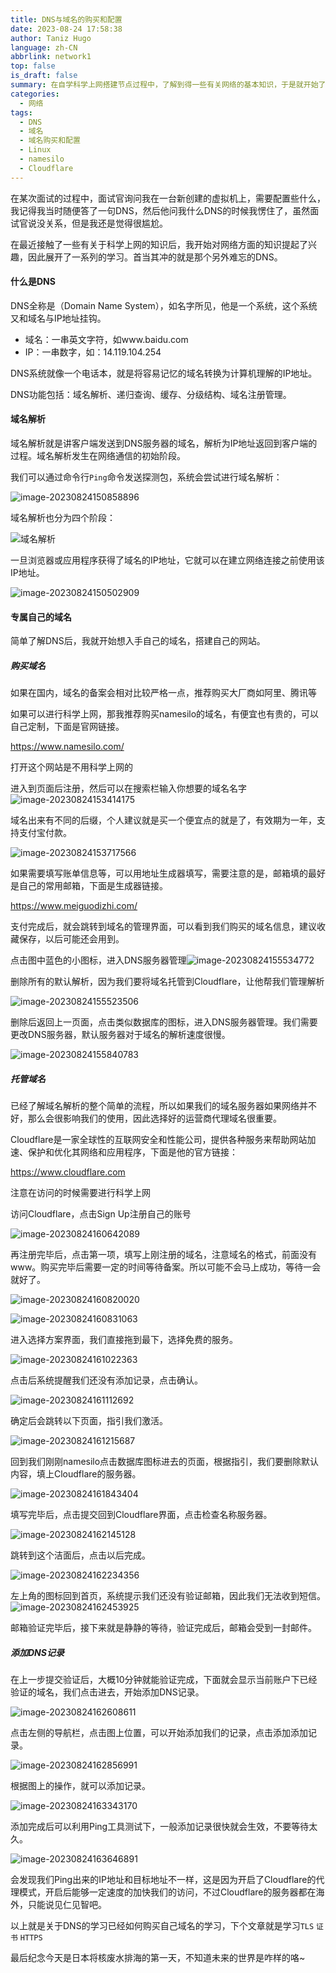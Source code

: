 ```yaml
---
title: DNS与域名的购买和配置
date: 2023-08-24 17:58:38
author: Taniz Hugo
language: zh-CN
abbrlink: network1
top: false
is_draft: false
summary: 在自学科学上网搭建节点过程中，了解到得一些有关网络的基本知识，于是就开始了总结起来了
categories: 
  - 网络
tags:
  - DNS
  - 域名
  - 域名购买和配置
  - Linux
  - namesilo
  - Cloudflare
---
```



在某次面试的过程中，面试官询问我在一台新创建的虚拟机上，需要配置些什么，我记得我当时随便答了一句DNS，然后他问我什么DNS的时候我愣住了，虽然面试官说没关系，但是我还是觉得很尴尬。

在最近接触了一些有关于科学上网的知识后，我开始对网络方面的知识提起了兴趣，因此展开了一系列的学习。首当其冲的就是那个另外难忘的DNS。



#### 什么是DNS

DNS全称是（Domain Name System），如名字所见，他是一个系统，这个系统又和域名与IP地址挂钩。

* 域名：一串英文字符，如www.baidu.com
* IP：一串数字，如：14.119.104.254

DNS系统就像一个电话本，就是将容易记忆的域名转换为计算机理解的IP地址。

DNS功能包括：域名解析、递归查询、缓存、分级结构、域名注册管理。



#### 域名解析

域名解析就是讲客户端发送到DNS服务器的域名，解析为IP地址返回到客户端的过程。域名解析发生在网络通信的初始阶段。

我们可以通过命令行`Ping`命令发送探测包，系统会尝试进行域名解析：

![image-20230824150858896](https://s2.loli.net/2023/08/24/UXbNuxsICkBfdaO.png)



域名解析也分为四个阶段：

![域名解析](https://s2.loli.net/2023/08/24/wprQlJmoRs19O6k.png)


一旦浏览器或应用程序获得了域名的IP地址，它就可以在建立网络连接之前使用该IP地址。

![image-20230824150502909](https://s2.loli.net/2023/08/24/1rjlXwsgk4FUzQa.png)



#### 专属自己的域名

简单了解DNS后，我就开始想入手自己的域名，搭建自己的网站。



##### 购买域名

如果在国内，域名的备案会相对比较严格一点，推荐购买大厂商如阿里、腾讯等

如果可以进行科学上网，那我推荐购买namesilo的域名，有便宜也有贵的，可以自己定制，下面是官网链接。

https://www.namesilo.com/

打开这个网站是不用科学上网的

进入到页面后注册，然后可以在搜索栏输入你想要的域名名字
![image-20230824153414175](https://s2.loli.net/2023/08/24/bzBvhFkiVaHrStu.png)

域名出来有不同的后缀，个人建议就是买一个便宜点的就是了，有效期为一年，支持支付宝付款。

![image-20230824153717566](https://s2.loli.net/2023/08/24/5Q62MPk9Zelf37K.png)

如果需要填写账单信息等，可以用地址生成器填写，需要注意的是，邮箱填的最好是自己的常用邮箱，下面是生成器链接。

https://www.meiguodizhi.com/

支付完成后，就会跳转到域名的管理界面，可以看到我们购买的域名信息，建议收藏保存，以后可能还会用到。

点击图中蓝色的小图标，进入DNS服务器管理![image-20230824155534772](https://s2.loli.net/2023/08/24/xXUi32CsblSd4OI.png)

删除所有的默认解析，因为我们要将域名托管到Cloudflare，让他帮我们管理解析

![image-20230824155523506](https://s2.loli.net/2023/08/24/5SQFUYXdVcWIC3g.png)

删除后返回上一页面，点击类似数据库的图标，进入DNS服务器管理。我们需要更改DNS服务器，默认服务器对于域名的解析速度很慢。

![image-20230824155840783](https://s2.loli.net/2023/08/24/kBDmUl5nAQyO3VR.png)



##### 托管域名

已经了解域名解析的整个简单的流程，所以如果我们的域名服务器如果网络并不好，那么会很影响我们的使用，因此选择好的运营商代理域名很重要。

Cloudflare是一家全球性的互联网安全和性能公司，提供各种服务来帮助网站加速、保护和优化其网络和应用程序，下面是他的官方链接：

https://www.cloudflare.com

注意在访问的时候需要进行科学上网

访问Cloudflare，点击Sign Up注册自己的账号

![image-20230824160642089](https://s2.loli.net/2023/08/24/S4aHTQxvlfyXpYZ.png)

再注册完毕后，点击第一项，填写上刚注册的域名，注意域名的格式，前面没有www。购买完毕后需要一定的时间等待备案。所以可能不会马上成功，等待一会就好了。

![image-20230824160820020](https://s2.loli.net/2023/08/24/QoN7MLWS54HeACu.png)

![image-20230824160831063](https://s2.loli.net/2023/08/24/S5lwaiA4rKIqUvZ.png)

进入选择方案界面，我们直接拖到最下，选择免费的服务。

![image-20230824161022363](https://s2.loli.net/2023/08/24/5hBJ2Kv47WetdPE.png)

点击后系统提醒我们还没有添加记录，点击确认。

![image-20230824161112692](C:/Users/17514/AppData/Roaming/Typora/typora-user-images/image-20230824161112692.png)

确定后会跳转以下页面，指引我们激活。

![image-20230824161215687](https://s2.loli.net/2023/08/24/f9HXgR2qz1v7et5.png)

回到我们刚刚namesilo点击数据库图标进去的页面，根据指引，我们要删除默认内容，填上Cloudflare的服务器。

![image-20230824161843404](https://s2.loli.net/2023/08/24/wlzTNm9URnqY2LP.png)

填写完毕后，点击提交回到Cloudflare界面，点击检查名称服务器。

![image-20230824162145128](https://s2.loli.net/2023/08/24/AToF1XBprVf65hN.png)

跳转到这个洁面后，点击以后完成。

![image-20230824162234356](https://s2.loli.net/2023/08/24/ItwGsBfvWebrADx.png)

左上角的图标回到首页，系统提示我们还没有验证邮箱，因此我们无法收到短信。
![image-20230824162453925](https://s2.loli.net/2023/08/24/qsoBD8kGbTIK7nf.png)

邮箱验证完毕后，接下来就是静静的等待，验证完成后，邮箱会受到一封邮件。



##### 添加DNS记录

在上一步提交验证后，大概10分钟就能验证完成，下面就会显示当前账户下已经验证的域名，我们点击进去，开始添加DNS记录。

![image-20230824162608611](https://s2.loli.net/2023/08/24/TC4MJYk2vfbBnl6.png)

点击左侧的导航栏，点击图上位置，可以开始添加我们的记录，点击添加添加记录。

![image-20230824162856991](https://s2.loli.net/2023/08/24/eVsw6y1duMarfq9.png)

根据图上的操作，就可以添加记录。

![image-20230824163343170](https://s2.loli.net/2023/08/24/GcrueBKRW9JF8z4.png)

添加完成后可以利用Ping工具测试下，一般添加记录很快就会生效，不要等待太久。

![image-20230824163646891](https://s2.loli.net/2023/08/24/Z8FLcKRm7DiAPaB.png)

会发现我们Ping出来的IP地址和目标地址不一样，这是因为开启了Cloudflare的代理模式，开启后能够一定速度的加快我们的访问，不过Cloudflare的服务器都在海外，只能说见仁见智吧。


以上就是关于DNS的学习已经如何购买自己域名的学习，下个文章就是学习`TLS` `证书` `HTTPS`

最后纪念今天是日本将核废水排海的第一天，不知道未来的世界是咋样的咯~